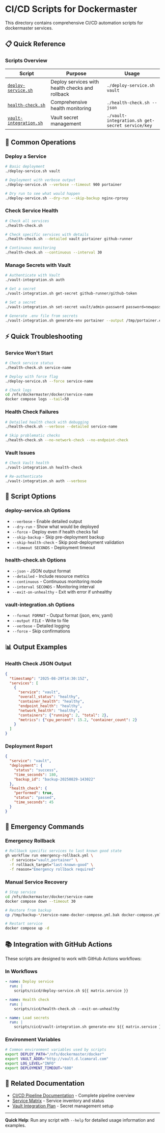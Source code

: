 # CI/CD Scripts for Dockermaster

This directory contains comprehensive CI/CD automation scripts for dockermaster services.

## 📋 Quick Reference

### Scripts Overview

| Script | Purpose | Usage |
|--------|---------|--------|
| [`deploy-service.sh`](./deploy-service.sh) | Deploy services with health checks and rollback | `./deploy-service.sh vault` |
| [`health-check.sh`](./health-check.sh) | Comprehensive health monitoring | `./health-check.sh --json` |
| [`vault-integration.sh`](./vault-integration.sh) | Vault secret management | `./vault-integration.sh get-secret service/key` |

## 🚀 Common Operations

### Deploy a Service
```bash
# Basic deployment
./deploy-service.sh vault

# Deployment with verbose output
./deploy-service.sh --verbose --timeout 900 portainer

# Dry run to see what would happen
./deploy-service.sh --dry-run --skip-backup nginx-rproxy
```

### Check Service Health
```bash
# Check all services
./health-check.sh

# Check specific services with details
./health-check.sh --detailed vault portainer github-runner

# Continuous monitoring
./health-check.sh --continuous --interval 30
```

### Manage Secrets with Vault
```bash
# Authenticate with Vault
./vault-integration.sh auth

# Get a secret
./vault-integration.sh get-secret github-runner/github-token

# Set a secret
./vault-integration.sh set-secret vault/admin-password password=newpass

# Generate .env file from secrets
./vault-integration.sh generate-env portainer --output /tmp/portainer.env
```

## ⚡ Quick Troubleshooting

### Service Won't Start
```bash
# Check service status
./health-check.sh service-name

# Deploy with force flag
./deploy-service.sh --force service-name

# Check logs
cd /nfs/dockermaster/docker/service-name
docker compose logs --tail=50
```

### Health Check Failures
```bash
# Detailed health check with debugging
./health-check.sh --verbose --detailed service-name

# Skip problematic checks
./health-check.sh --no-network-check --no-endpoint-check
```

### Vault Issues
```bash
# Check Vault health
./vault-integration.sh health-check

# Re-authenticate
./vault-integration.sh auth --verbose
```

## 🔧 Script Options

### deploy-service.sh Options
- `--verbose` - Enable detailed output
- `--dry-run` - Show what would be deployed
- `--force` - Deploy even if health checks fail
- `--skip-backup` - Skip pre-deployment backup
- `--skip-health-check` - Skip post-deployment validation
- `--timeout SECONDS` - Deployment timeout

### health-check.sh Options
- `--json` - JSON output format
- `--detailed` - Include resource metrics
- `--continuous` - Continuous monitoring mode
- `--interval SECONDS` - Monitoring interval
- `--exit-on-unhealthy` - Exit with error if unhealthy

### vault-integration.sh Options
- `--format FORMAT` - Output format (json, env, yaml)
- `--output FILE` - Write to file
- `--verbose` - Detailed logging
- `--force` - Skip confirmations

## 📊 Output Examples

### Health Check JSON Output
```json
{
  "timestamp": "2025-08-29T14:30:15Z",
  "services": [
    {
      "service": "vault",
      "overall_status": "healthy",
      "container_health": "healthy",
      "endpoint_health": "healthy",
      "network_health": "healthy",
      "containers": {"running": 2, "total": 2},
      "metrics": {"cpu_percent": 15.2, "container_count": 2}
    }
  ]
}
```

### Deployment Report
```json
{
  "service": "vault",
  "deployment": {
    "status": "success",
    "time_seconds": 180,
    "backup_id": "backup-20250829-143022"
  },
  "health_check": {
    "performed": true,
    "status": "passed",
    "time_seconds": 45
  }
}
```

## 🚨 Emergency Commands

### Emergency Rollback
```bash
# Rollback specific services to last known good state
gh workflow run emergency-rollback.yml \
  -f services="vault,portainer" \
  -f rollback_target="last-known-good" \
  -f reason="Emergency rollback required"
```

### Manual Service Recovery
```bash
# Stop service
cd /nfs/dockermaster/docker/service-name
docker compose down --timeout 30

# Restore from backup
cp /tmp/backup-*/service-name-docker-compose.yml.bak docker-compose.yml

# Restart service
docker compose up -d
```

## 📚 Integration with GitHub Actions

These scripts are designed to work with GitHub Actions workflows:

### In Workflows
```yaml
- name: Deploy service
  run: |
    scripts/cicd/deploy-service.sh ${{ matrix.service }}

- name: Health check
  run: |
    scripts/cicd/health-check.sh --exit-on-unhealthy

- name: Load secrets
  run: |
    scripts/cicd/vault-integration.sh generate-env ${{ matrix.service }} -o .env
```

### Environment Variables
```bash
# Common environment variables used by scripts
export DEPLOY_PATH="/nfs/dockermaster/docker"
export VAULT_ADDR="http://vault.d.lcamaral.com"
export LOG_LEVEL="INFO"
export DEPLOYMENT_TIMEOUT="600"
```

## 🔗 Related Documentation

- [CI/CD Pipeline Documentation](../docs/cicd-pipeline.md) - Complete pipeline overview
- [Service Matrix](../docs/service-matrix.md) - Service inventory and status
- [Vault Integration Plan](../docs/vault-integration-plan.md) - Secret management setup

---

**Quick Help**: Run any script with `--help` for detailed usage information and examples.
